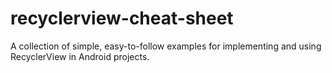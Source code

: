 # recyclerview-cheat-sheet
A collection of simple, easy-to-follow examples for implementing and using RecyclerView in Android projects.

